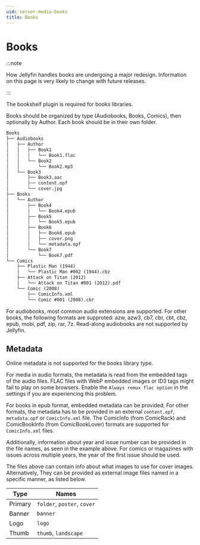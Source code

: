 ```yaml
---
uid: server-media-books
title: Books
---
```


# Books

:::note

How Jellyfin handles books are undergoing a major redesign. Information on this page is very likely to change with future releases.

:::

The bookshelf plugin is required for books libraries.

Books should be organized by type (Audiobooks, Books, Comics), then optionally by Author. Each book should be in their own folder.

```txt
Books
├── Audiobooks
│   ├── Author
│   │   ├── Book1
│   │   │   └── Book1.flac
│   │   └── Book2
│   │       └── Book2.mp3
│   └── Book3
│       ├── Book3.aac
│       ├── content.opf
│       └── cover.jpg
├── Books
│   └── Author
│       ├── Book4
│       │   └── Book4.epub
│       ├── Book5
│       │   └── Book5.epub
│       ├── Book6
│       │   ├── Book6.epub
│       │   ├── cover.png
│       │   └── metadata.opf
│       └── Book7
│           └── Book7.pdf
└── Comics
    ├── Plastic Man (1944)
    │   └── Plastic Man #002 (1944).cbz
    ├── Attack on Titan (2012)
    │   └── Attack on Titan #001 (2012).pdf
    └── Comic (2008)
        ├── ComicInfo.xml
        └── Comic #001 (2008).cbr
```

For audiobooks, most common audio extensions are supported. For other books, the following formats are supproted: azw, azw3, cb7, cbr, cbt, cbz, epub, mobi, pdf, zip, rar, 7z. Read-along audiobooks are not supported by Jellyfin.

## Metadata

Online metadata is not supported for the books library type.

For media in audio formats, the metadata is read from the embedded tags of the audio files. FLAC files with WebP embedded images or ID3 tags might fail to play on some browsers. Enable the `Always remux flac option` in the settings if you are experiencing this problem.

For books in epub format, embedded metadata can be provided, For other formats, the metadata has to be provided in an external `content.opf`, `metadata.opf` or `ComicInfo.xml` file. The ComicInfo (from ComicRack) and ComicBookInfo (from ComicBookLover) formats are supported for `ComicInfo.xml` files.

Additionally, information about year and issue number can be provided in the file names, as seen in the example above. For comics or magazines with issues across multiple years, the year of the first issue should be used.

The files above can contain info about what images to use for cover images. Alternatively, They can be provided as external image files named in a specific manner, as listed below.

| Type    | Names                       |
| ------- | --------------------------- |
| Primary | `folder`, `poster`, `cover` |
| Banner  | `banner`                    |
| Logo    | `logo`                      |
| Thumb   | `thumb`, `landscape`        |
